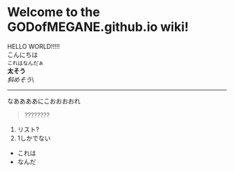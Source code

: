 # Welcome to the GODofMEGANE.github.io wiki!
HELLO WORLD!!!!!\
こんにちは\
`これはなんだぁ`\
**太そう**\
_斜めそう_\

***
なああああにこおおおおれ
> ????????
1. リスト?
1. 1しかでない

* これは
* なんだ
